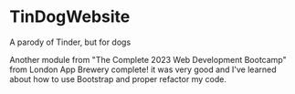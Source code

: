 # TinDogWebsite
A parody of Tinder, but for dogs


Another module from "The Complete 2023 Web Development Bootcamp" from London App Brewery complete! it was very good and I've learned about how to use Bootstrap and proper refactor my code.
